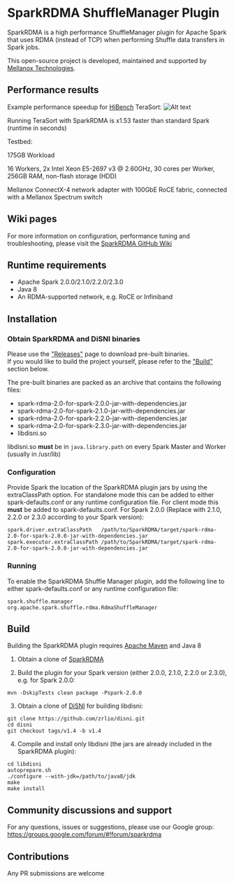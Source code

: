# SparkRDMA ShuffleManager Plugin
SparkRDMA is a high performance ShuffleManager plugin for Apache Spark that uses RDMA (instead of TCP) when
performing Shuffle data transfers in Spark jobs.

This open-source project is developed, maintained and supported by [Mellanox Technologies](http://www.mellanox.com).

## Performance results
Example performance speedup for [HiBench](https://github.com/intel-hadoop/HiBench) TeraSort:
![Alt text](https://user-images.githubusercontent.com/1121987/37930913-cdc3591c-314c-11e8-9794-d30db5900751.png)

Running TeraSort with SparkRDMA is x1.53 faster than standard Spark (runtime in seconds)

Testbed:

175GB Workload

16 Workers, 2x Intel Xeon E5-2697 v3 @ 2.60GHz, 30 cores per Worker, 256GB RAM, non-flash storage (HDD)

Mellanox ConnectX-4 network adapter with 100GbE RoCE fabric, connected with a Mellanox Spectrum switch

## Wiki pages
For more information on configuration, performance tuning and troubleshooting, please visit the [SparkRDMA GitHub Wiki](https://github.com/Mellanox/SparkRDMA/wiki)

## Runtime requirements
* Apache Spark 2.0.0/2.1.0/2.2.0/2.3.0
* Java 8
* An RDMA-supported network, e.g. RoCE or Infiniband

## Installation

### Obtain SparkRDMA and DiSNI binaries
Please use the ["Releases"](https://github.com/Mellanox/SparkRDMA/releases) page to download pre-built binaries.
<br>If you would like to build the project yourself, please refer to the ["Build"](https://github.com/Mellanox/SparkRDMA#build) section below.

The pre-built binaries are packed as an archive that contains the following files:
* spark-rdma-2.0-for-spark-2.0.0-jar-with-dependencies.jar
* spark-rdma-2.0-for-spark-2.1.0-jar-with-dependencies.jar
* spark-rdma-2.0-for-spark-2.2.0-jar-with-dependencies.jar
* spark-rdma-2.0-for-spark-2.3.0-jar-with-dependencies.jar
* libdisni.so

libdisni.so **must** be in `java.library.path` on every Spark Master and Worker (usually in /usr/lib)

### Configuration

Provide Spark the location of the SparkRDMA plugin jars by using the extraClassPath option.  For standalone mode this can
be added to either spark-defaults.conf or any runtime configuration file.  For client mode this **must** be added to spark-defaults.conf. For Spark 2.0.0 (Replace with 2.1.0, 2.2.0 or 2.3.0 according to your Spark version):
```
spark.driver.extraClassPath   /path/to/SparkRDMA/target/spark-rdma-2.0-for-spark-2.0.0-jar-with-dependencies.jar
spark.executor.extraClassPath /path/to/SparkRDMA/target/spark-rdma-2.0-for-spark-2.0.0-jar-with-dependencies.jar
```

### Running

To enable the SparkRDMA Shuffle Manager plugin, add the following line to either spark-defaults.conf or any runtime configuration file:

```
spark.shuffle.manager   org.apache.spark.shuffle.rdma.RdmaShuffleManager
```

## Build

Building the SparkRDMA plugin requires [Apache Maven](http://maven.apache.org/) and Java 8

1. Obtain a clone of [SparkRDMA](https://github.com/Mellanox/SparkRDMA)

2. Build the plugin for your Spark version (either 2.0.0, 2.1.0, 2.2.0 or 2.3.0), e.g. for Spark 2.0.0:
```
mvn -DskipTests clean package -Pspark-2.0.0
```

3. Obtain a clone of [DiSNI](https://github.com/zrlio/disni) for building libdisni:

```
git clone https://github.com/zrlio/disni.git
cd disni
git checkout tags/v1.4 -b v1.4
```

4. Compile and install only libdisni (the jars are already included in the SparkRDMA plugin):

```
cd libdisni
autoprepare.sh
./configure --with-jdk=/path/to/java8/jdk
make
make install
```

## Community discussions and support

For any questions, issues or suggestions, please use our Google group:
https://groups.google.com/forum/#!forum/sparkrdma

## Contributions

Any PR submissions are welcome
